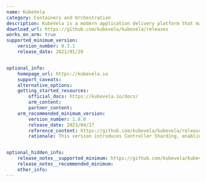 ```yaml
---
name: KubeVela
category: Containers and Orchestration
description: KubeVela is a modern application delivery platform that makes deploying and operating applications across today's hybrid, multi-cloud environments easier, faster and more reliable.
download_url: https://github.com/kubevela/kubevela/releases
works_on_arm: true
supported_minimum_version:
    version_number: 0.3.1
    release_date: 2021/01/29


optional_info:
    homepage_url: https://kubevela.io
    support_caveats:
    alternative_options:
    getting_started_resources:
        official_docs: https://kubevela.io/docs/
        arm_content:
        partner_content:
    arm_recommended_minimum_version:
        version_number: 1.8.0
        release_date: 2023/04/17
        reference_content: https://github.com/kubevela/kubevela/releases/tag/v1.8.0
        rationale: This version introduces Controller Sharding, enabling horizontal scaling of the control plane for multi-tenancy fairness, isolation, and system resilience. A comprehensive stability and scalability assessment showed KubeVela can handle over 400k applications under proper scaling, with improved memory and network efficiency. The release adds automatic SDK generation from definitions, simplifying integration with external Go/Java projects. KubeTrigger, a programmable CUE-based event system, allows dynamic reactions to filtered events within workflows. Finally, v1.8 integrates with Kruise Rollout to support automatic canary deployments, enabling fine-grained control of replicas and network traffic during progressive delivery.


optional_hidden_info:
    release_notes__supported_minimum: https://github.com/kubevela/kubevela/releases/tag/v0.3.1
    release_notes__recommended_minimum:
    other_info:
---
```

